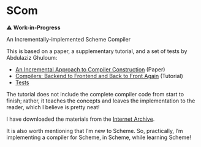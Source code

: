 # SCom

⚠️ **Work-in-Progress**

An Incrementally-implemented Scheme Compiler

This is based on a paper, a supplementary tutorial, and a set of tests by Abdulaziz Ghuloum:

- [An Incremental Approach to Compiler Construction](./docs/11-ghuloum.pdf) (Paper)
- [Compilers: Backend to Frontend and Back to Front Again](./docs/compilers-tutorial-2006-09-16.pdf) (Tutorial)
- [Tests](./tests/)

The tutorial does not include the complete compiler code from start to finish; rather, it teaches the concepts and leaves the implementation to the reader, which I believe is pretty neat!

I have downloaded the materials from the [Internet Archive](https://web.archive.org/web/20110310092701/http://www.cs.indiana.edu/~aghuloum/).

It is also worth mentioning that I’m new to Scheme. So, practically, I’m implementing a compiler for Scheme, in Scheme, while learning Scheme!
